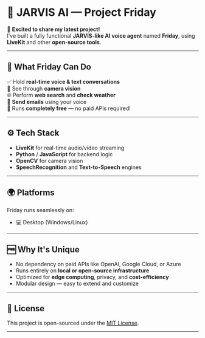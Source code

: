 # 🤖 JARVIS AI — Project Friday

🚀 **Excited to share my latest project!**  
I’ve built a fully functional **JARVIS-like AI voice agent** named **Friday**, using **LiveKit** and other **open-source tools**.

---

## 🧠 What Friday Can Do

✅ Hold **real-time voice & text conversations**  
📸 See through **camera vision**  
🌐 Perform **web search** and **check weather**  
📧 **Send emails** using your voice    
💸 Runs **completely free** — no paid APIs required!

---

## ⚙️ Tech Stack

- **LiveKit** for real-time audio/video streaming
- **Python** / **JavaScript** for backend logic
- **OpenCV** for camera vision
- **SpeechRecognition** and **Text-to-Speech** engines

---

## 🌍 Platforms

Friday runs seamlessly on:
- 💻 Desktop (Windows/Linux)


---

## 🆓 Why It's Unique

- No dependency on paid APIs like OpenAI, Google Cloud, or Azure
- Runs entirely on **local or open-source infrastructure**
- Optimized for **edge computing**, privacy, and **cost-efficiency**
- Modular design — easy to extend and customize

---

## 📄 License

This project is open-sourced under the [MIT License](LICENSE).

---

